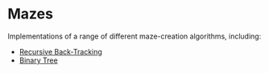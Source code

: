 Mazes
===== 

Implementations of a range of different maze-creation algorithms, including:

* [Recursive Back-Tracking](mazes/maze1)
* [Binary Tree](mazes/maze2)